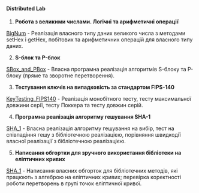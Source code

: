 #### Distributed Lab

1.  **Робота з великими числами. Логічні та арифметичні операції**

[BigNum](https://github.com/KostyaBay/CryptographyForDevelopers/tree/main/BigNum "BigNum") - Реалізація власного типу даних великого числа з методами setHex і getHex, побітових та арифметичних операцій для власного типу даних.

2. **S-блок та P-блок** 

[SBox_and_PBox](https://github.com/KostyaBay/CryptographyForDevelopers/tree/main/SBox_and_PBox "SBox_and_PBox") - Власна програмна реалізація алгоритмів S-блоку та P-блоку (пряме та зворотне перетворення).

3. **Тестування ключів на випадковість за стандартом FIPS-140** 

[KeyTesting_FIPS140](https://github.com/KostyaBay/CryptographyForDevelopers/tree/main/KeyTesting_FIPS140 "KeyTesting_FIPS140") - Реалізація монобітного тесту, тесту максимальної довжини серії, тесту Поккера та тесту довжин серій.

4. **Програмна реалізація алгоритму гешування SHA-1** 

[SHA_1](https://github.com/KostyaBay/CryptographyForDevelopers/tree/main/SHA_1 "SHA_1") - Власна реалізація алгоритму гешування на вибір, тест на співпадіння гешу з бібліотечною реалізацією, порівняння швидкодії власної реалізації з бібліотечною реалізацією.

5. **Написання обгортки для зручного використання бібліотеки на еліптичних кривих** 

[SHA_1](https://github.com/KostyaBay/CryptographyForDevelopers/tree/main/WrappersEC "WrappersEC") - Написання власних обгорток для бібліотечних методів, які працюють з алгеброю на еліптичних кривих; перевірка коректності роботи перетворень в групі точок еліптичної кривої.